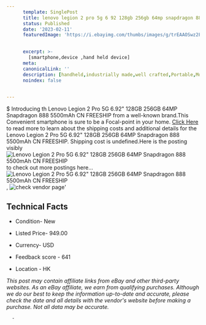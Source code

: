```yaml
---
      template: SinglePost
      title: lenovo legion 2 pro 5g 6 92 128gb 256gb 64mp snapdragon 888 5500mah cn freeship
      status: Published
      date: '2023-02-11'
      featuredImage: 'https://i.ebayimg.com/thumbs/images/g/trEAAOSwz2FgronE/s-l225.jpg'
       

      excerpt: >-
        [smartphone,device ,hand held device]
      meta:
      canonicalLink: ''
      description: [handheld,industrially made,well crafted,Portable,Mobile,Compact,Convenient,Lightweight,Maneuverable,Man-portable,Miniature,Carriable,Hand-held,Light,Holdable,Transportable,Mobile device,Pocket-sized,On-the-go,Wireless,Cordless,Compact size,Convenient size, smartphone,device ,hand held device]
      noindex: false
      

---
```

$
      Introducing th Lenovo Legion 2 Pro 5G 6.92" 128GB 256GB 64MP Snapdragon 888 5500mAh CN FREESHIP from a well-known brand.This Convenient smartphone is sure to be a Focal-point in your home. [Click Here](https://www.ebay.com/itm/174729068926?hash=item28aeaa017e%3Ag%3AtrEAAOSwz2FgronE&mkevt=1&mkcid=1&mkrid=711-53200-19255-0&campid=%253CePNCampaignId%253E&customid=%253CreferenceId%253E&toolid=10049) to read more to learn about the shipping costs and additional details for the Lenovo Legion 2 Pro 5G 6.92" 128GB 256GB 64MP Snapdragon 888 5500mAh CN FREESHIP. Shipping cost is undefined.Here is the posting visibly ![Lenovo Legion 2 Pro 5G 6.92" 128GB 256GB 64MP Snapdragon 888 5500mAh CN FREESHIP](https://i.ebayimg.com/thumbs/images/g/trEAAOSwz2FgronE/s-l225.jpg) to check out more postings here... ![Lenovo Legion 2 Pro 5G 6.92" 128GB 256GB 64MP Snapdragon 888 5500mAh CN FREESHIP](https://i.ebayimg.com/images/g/trEAAOSwz2FgronE/s-l960.jpg), ![check vendor page](https://origin-galleryplus.ebayimg.com/ws/web/174729068926_2_0_1/225x225.jpg,https://origin-galleryplus.ebayimg.com/ws/web/174729068926_3_0_1/225x225.jpg)'

      

 ## Technical Facts 



     
      

 - Condition- New 


      

 - Listed Price- 949.00 


      

 - Currency- USD 


      

 - Feedback score - 641 


      

 - Location - HK 


      
      

 *_This post may contain affiliate links from eBay and other third-party websites. As an eBay affiliate, we earn from qualifying purchases. Although we do our best to keep the information up-to-date and accurate, please check the date and all details with the vendor's website before making a purchase. Not all data may be accurate._*




      -
